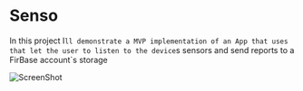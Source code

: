 # Senso

In this project I`ll demonstrate a MVP implementation of an App that uses that let the user to listen to the device`s sensors
and send reports to a FirBase account`s storage


![ScreenShot](https://drive.google.com/file/d/0B4OJtUkJFq4lM1MySmhEZGptbnc/preview "Optional title")
